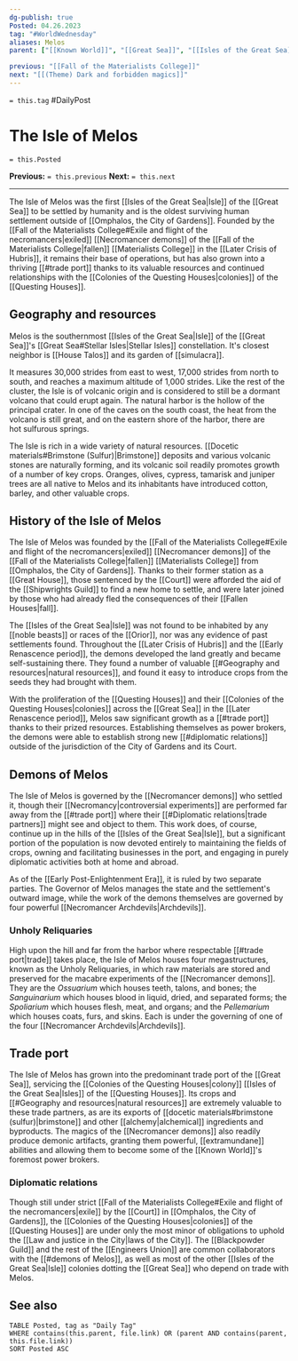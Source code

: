 ```yaml
---
dg-publish: true
Posted: 04.26.2023
tag: "#WorldWednesday"
aliases: Melos
parent: ["[[Known World]]", "[[Great Sea]]", "[[Isles of the Great Sea]]", "[[Necromancer demons]]", "[[Fall of the Materialists College]]", "[[Necromancer devils]]", "[[Necromancers of the Known World]]", "[[History of necromancy]]"]

previous: "[[Fall of the Materialists College]]"
next: "[[(Theme) Dark and forbidden magics]]"
---
```

`= this.tag` #DailyPost 
# The Isle of Melos
`= this.Posted`

**Previous:** `= this.previous`
**Next:** `= this.next`

---

The Isle of Melos was the first [[Isles of the Great Sea|Isle]] of the [[Great Sea]] to be settled by humanity and is the oldest surviving human settlement outside of [[Omphalos, the City of Gardens]]. Founded by the [[Fall of the Materialists College#Exile and flight of the necromancers|exiled]] [[Necromancer demons]] of the [[Fall of the Materialists College|fallen]] [[Materialists College]] in the [[Later Crisis of Hubris]], it remains their base of operations, but has also grown into a thriving [[#trade port]] thanks to its valuable resources and continued relationships with the [[Colonies of the Questing Houses|colonies]] of the [[Questing Houses]].

## Geography and resources

Melos is the southernmost [[Isles of the Great Sea|Isle]] of the [[Great Sea]]'s [[Great Sea#Stellar Isles|Stellar Isles]] constellation. It's closest neighbor is [[House Talos]] and its garden of [[simulacra]].

It measures 30,000 strides from east to west, 17,000 strides from north to south, and reaches a maximum altitude of 1,000 strides. Like the rest of the cluster, the Isle is of volcanic origin and is considered to still be a dormant volcano that could erupt again. The natural harbor is the hollow of the principal crater. In one of the caves on the south coast, the heat from the volcano is still great, and on the eastern shore of the harbor, there are hot sulfurous springs.

The Isle is rich in a wide variety of natural resources. [[Docetic materials#Brimstone (Sulfur)|Brimstone]] deposits and various volcanic stones are naturally forming, and its volcanic soil readily promotes growth of a number of key crops. Oranges, olives, cypress, tamarisk and juniper trees are all native to Melos and its inhabitants have introduced cotton, barley, and other valuable crops.

## History of the Isle of Melos

The Isle of Melos was founded by the [[Fall of the Materialists College#Exile and flight of the necromancers|exiled]] [[Necromancer demons]] of the [[Fall of the Materialists College|fallen]] [[Materialists College]] from [[Omphalos, the City of Gardens]]. Thanks to their former station as a [[Great House]], those sentenced by the [[Court]] were afforded the aid of the [[Shipwrights Guild]] to find a new home to settle, and were later joined by those who had already fled the consequences of their [[Fallen Houses|fall]].

The [[Isles of the Great Sea|Isle]] was not found to be inhabited by any [[noble beasts]] or races of the [[Orior]], nor was any evidence of past settlements found. Throughout the [[Later Crisis of Hubris]] and the [[Early Renascence period]], the demons developed the land greatly and became self-sustaining there. They found a number of valuable [[#Geography and resources|natural resources]], and found it easy to introduce crops from the seeds they had brought with them.

With the proliferation of the [[Questing Houses]] and their [[Colonies of the Questing Houses|colonies]] across the [[Great Sea]] in the [[Later Renascence period]], Melos saw significant growth as a [[#trade port]] thanks to their prized resources. Establishing themselves as power brokers, the demons were able to establish strong new [[#diplomatic relations]] outside of the jurisdiction of the City of Gardens and its Court.

## Demons of Melos

The Isle of Melos is governed by the [[Necromancer demons]] who settled it, though their [[Necromancy|controversial experiments]] are performed far away from the [[#trade port]] where their [[#Diplomatic relations|trade partners]] might see and object to them. This work does, of course, continue up in the hills of the [[Isles of the Great Sea|Isle]], but a significant portion of the population is now devoted entirely to maintaining the fields of crops, owning and facilitating businesses in the port, and engaging in purely diplomatic activities both at home and abroad.

As of the [[Early Post-Enlightenment Era]], it is ruled by two separate parties. The Governor of Melos manages the state and the settlement's outward image, while the work of the demons themselves are governed by four powerful [[Necromancer Archdevils|Archdevils]].

### Unholy Reliquaries

High upon the hill and far from the harbor where respectable [[#trade port|trade]] takes place, the Isle of Melos houses four megastructures, known as the Unholy Reliquaries, in which raw materials are stored and preserved for the macabre experiments of the [[Necromancer demons]]. They are the *Ossuarium* which houses teeth, talons, and bones; the *Sanguinarium* which houses blood in liquid, dried, and separated forms; the *Spoliarium* which houses flesh, meat, and organs; and the *Pellemarium* which houses coats, furs, and skins. Each is under the governing of one of the four [[Necromancer Archdevils|Archdevils]].

## Trade port

The Isle of Melos has grown into the predominant trade port of the [[Great Sea]], servicing the [[Colonies of the Questing Houses|colony]] [[Isles of the Great Sea|Isles]] of the [[Questing Houses]]. Its crops and [[#Geography and resources|natural resources]] are extremely valuable to these trade partners, as are its exports of [[docetic materials#brimstone (sulfur)|brimstone]] and other [[alchemy|alchemical]] ingredients and byproducts. The magics of the [[Necromancer demons]] also readily produce demonic artifacts, granting them powerful, [[extramundane]] abilities and allowing them to become some of the [[Known World]]'s foremost power brokers.

### Diplomatic relations

Though still under strict [[Fall of the Materialists College#Exile and flight of the necromancers|exile]] by the [[Court]] in [[Omphalos, the City of Gardens]], the [[Colonies of the Questing Houses|colonies]] of the [[Questing Houses]] are under only the most minor of obligations to uphold the [[Law and justice in the City|laws of the City]]. The [[Blackpowder Guild]] and the rest of the [[Engineers Union]] are common collaborators with the [[#demons of Melos]], as well as most of the other [[Isles of the Great Sea|Isle]] colonies dotting the [[Great Sea]] who depend on trade with Melos.

## See also
```dataview
TABLE Posted, tag as "Daily Tag"
WHERE contains(this.parent, file.link) OR (parent AND contains(parent, this.file.link))
SORT Posted ASC
```